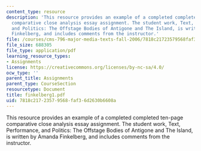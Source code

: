 ```yaml
---
content_type: resource
description: 'This resource provides an example of a completed completed ten-page
  comparative close analysis essay assignment. The student work, Text, Performance,
  and Politics: The Offstage Bodies of Antigone and The Island, is written by Amanda
  Finkelberg, and includes comments from the instructor.'
file: /courses/cms-796-major-media-texts-fall-2006/7818c21723579568faf36d2630b6608a_finkelberg1.pdf
file_size: 688305
file_type: application/pdf
learning_resource_types:
- Assignments
license: https://creativecommons.org/licenses/by-nc-sa/4.0/
ocw_type: ''
parent_title: Assignments
parent_type: CourseSection
resourcetype: Document
title: finkelberg1.pdf
uid: 7818c217-2357-9568-faf3-6d2630b6608a
---
```

This resource provides an example of a completed completed ten-page comparative close analysis essay assignment. The student work, Text, Performance, and Politics: The Offstage Bodies of Antigone and The Island, is written by Amanda Finkelberg, and includes comments from the instructor.